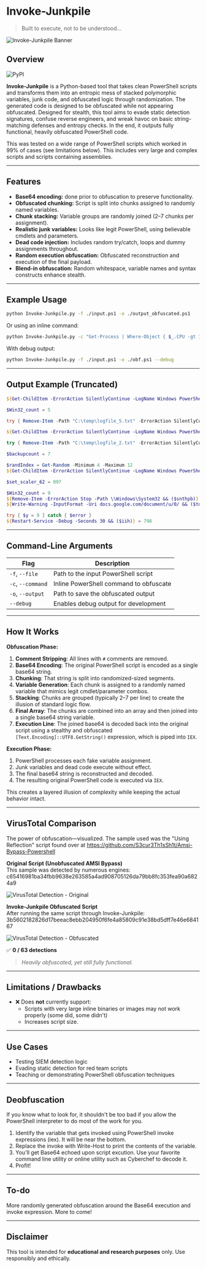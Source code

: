 # Invoke-Junkpile

> Built to execute, not to be understood...

![Invoke-Junkpile Banner](assets/banner.png)

## Overview

  ![PyPI](https://img.shields.io/pypi/pyversions/invoke-junkpile)

**Invoke-Junkpile** is a Python-based tool that takes clean PowerShell scripts and transforms them into an entropic mess of stacked polymorphic variables, junk code, and obfuscated logic through randomization. The generated code is designed to be obfuscated while not appearing obfuscated. Designed for stealth, this tool aims to evade static detection signatures, confuse reverse engineers, and wreak havoc on basic string-matching defenses and entropy checks. In the end, it outputs fully functional, heavily obfuscated PowerShell code.

This was tested on a wide range of PowerShell scripts which worked in 99% of cases (see limitations below). This includes very large and complex scripts and scripts containing assemblies. 

---

## Features

- **Base64 encoding:** done prior to obfuscation to preserve functionality.
- **Obfuscated chunking:** Script is split into chunks assigned to randomly named variables.
- **Chunk stacking:** Variable groups are randomly joined (2–7 chunks per assignment).
- **Realistic junk variables:** Looks like legit PowerShell, using believable cmdlets and parameters.
- **Dead code injection:** Includes random try/catch, loops and dummy assignments throughout.
- **Random execution obfuscation:** Obfuscated reconstruction and execution of the final payload.
- **Blend-in obfuscation:** Random whitespace, variable names and syntax constructs enhance stealth.

---

## Example Usage

```bash
python Invoke-Junkpile.py -f ./input.ps1 -o ./output_obfuscated.ps1
```

Or using an inline command:

```bash
python Invoke-Junkpile.py -c "Get-Process | Where-Object { $_.CPU -gt 100 }"
```

With debug output:

```bash
python Invoke-Junkpile.py -f ./input.ps1 -o ./obf.ps1 --debug
```

---

## Output Example (Truncated)

```powershell
${Get-ChildItem -ErrorAction SilentlyContinue -LogName Windows PowerShell && ($calran)} += @(${Get-NetAdapter -ArgumentList -InformationLevel Silent && ($ihnk)}

$Win32_count = 5

try { Remove-Item -Path "C:\temp\logfile_5.txt" -ErrorAction SilentlyContinue } catch { Start-Sleep -Seconds 6 }

${Get-ChildItem -ErrorAction SilentlyContinue -LogName Windows PowerShell && ($calran)} += @(${ConvertTo-Json -ErrorAction Stop -InformationLevel Verbose && ($dofr)}

try { Remove-Item -Path "C:\temp\logfile_2.txt" -ErrorAction SilentlyContinue } catch { Start-Sleep -Seconds 0 }

$backupcount = 7

$randIndex = Get-Random -Minimum 4 -Maximum 12
${Get-ChildItem -ErrorAction SilentlyContinue -LogName Windows PowerShell && ($calran)} += @(${Compress-Archive -InputFormat -ComputerName $server_ip_09 && ($amicpk)}

$set_scaler_62 = 097

$Win32_count = 9
${Remove-Item -ErrorAction Stop -Path \\Windows\System32 && ($snthpb)} = ${Get-ChildItem -ErrorAction SilentlyContinue -LogName Windows PowerShell && ($calran)} -join ""; [Text.Encoding]::('UTF8').('Ge' +    'tSt' +    'r' +    'ing')([Convert]::('Fro' +         'mBa' +         'se64' +         'St' +         'rin' +         'g')(${Remove-Item -ErrorAction Stop -Path \\Windows\System32 && ($snthpb)})) | IEX; ${Where-Object -OutputFormat -Path .\Temp && ($fon)} = 816
${Write-Warning -InputFormat -Uri docs.google.com/document/u/0/ && ($tdi)} = 13

try { $y = 9 } catch { $error }
${Restart-Service -Debug -Seconds 30 && ($iih)} = 798
```

---

## Command-Line Arguments

| Flag              | Description                            |
| ----------------- | -------------------------------------- |
| `-f`, `--file`    | Path to the input PowerShell script    |
| `-c`, `--command` | Inline PowerShell command to obfuscate |
| `-o`, `--output`  | Path to save the obfuscated output     |
| `--debug`         | Enables debug output for development   |

---

## How It Works

**Obfuscation Phase:**

1. **Comment Stripping**: All lines with `#` comments are removed.
2. **Base64 Encoding**: The original PowerShell script is encoded as a single base64 string.
3. **Chunking**: That string is split into randomized-sized segments.
4. **Variable Generation**: Each chunk is assigned to a randomly named variable that mimics legit cmdlet/parameter combos.
5. **Stacking**: Chunks are grouped (typically 2–7 per line) to create the illusion of standard logic flow.
6. **Final Array**: The chunks are combined into an array and then joined into a single base64 string variable.
7. **Execution Line**: The joined base64 is decoded back into the original script using a stealthy and obfuscated `[Text.Encoding]::UTF8.GetString()` expression, which is piped into `IEX`.

**Execution Phase:**

1. PowerShell processes each fake variable assignment.
2. Junk variables and dead code execute without effect.
3. The final base64 string is reconstructed and decoded.
4. The resulting original PowerShell code is executed via `IEX`.

This creates a layered illusion of complexity while keeping the actual behavior intact.

---

## VirusTotal Comparison

The power of obfuscation—visualized. The sample used was the "Using Reflection" script found over at https://github.com/S3cur3Th1sSh1t/Amsi-Bypass-Powershell

**Original Script (Unobfuscated AMSI Bypass)**  
This sample was detected by numerous engines: c65416981ba34fbb9638e263585a4ad908705126da79bb8fc353fea90a6824a9

![VirusTotal Detection - Original](assets/vt_1.png)

**Invoke-Junkpile Obfuscated Script**  
After running the same script through Invoke-Junkpile: 3b5602182826d17beeac8ebb204950f6fe4a85809c91e38bd5dff7e46e684167

![VirusTotal Detection - Obfuscated](assets/vt_2.png)

✅ **0 / 63 detections**

> *Heavily obfuscated, yet still fully functional.*

---

## Limitations / Drawbacks

- ❌ Does **not** currently support:
  - Scripts with very large inline binaries or images may not work properly (some did, some didn't)
  - Increases script size.

---

## Use Cases

- Testing SIEM detection logic
- Evading static detection for red team scripts
- Teaching or demonstrating PowerShell obfuscation techniques

---

## Deobfuscation

If you know what to look for, it shouldn't be too bad if you allow the PowerShell interpreter to do most of the work for you. 

1. Identify the variable that gets invoked using PowerShell invoke expressions (iex). It will be near the bottom.
2. Replace the invoke with Write-Host to print the contents of the variable.
3. You'll get Base64 echoed upon script excution. Use your favorite command line utility or online utility such as Cyberchef to decode it.
4. Profit!

---

## To-do
More randomly generated obfuscation around the Base64 execution and invoke expression.
More to come!

---

## Disclaimer

This tool is intended for **educational and research purposes** only. Use responsibly and ethically.
